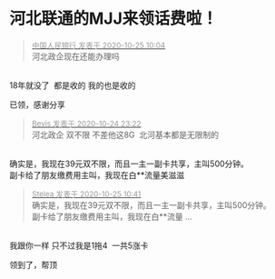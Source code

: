 # 河北联通的MJJ来领话费啦！


<div class="quote"><blockquote><font size="2"><a href="https://www.hostloc.com/forum.php?mod=redirect&amp;goto=findpost&amp;pid=9348855&amp;ptid=758137" target="_blank"><font color="#999999">中国人民银行 发表于 2020-10-25 10:04</font></a></font><br />
河北政企现在还能办理吗</blockquote></div><br />
18年就没了&nbsp;&nbsp;都是收的 我的也是收的 

已领，感谢分享<img id="aimg_z3Lt6" onclick="zoom(this, this.src, 0, 0, 0)" class="zoom" src="https://cdn.jsdelivr.net/gh/hishis/forum-master/public/images/patch.gif" onmouseover="img_onmouseoverfunc(this)" onload="thumbImg(this)" border="0" alt="" />

<div class="quote"><blockquote><font size="2"><a href="https://www.hostloc.com/forum.php?mod=redirect&amp;goto=findpost&amp;pid=9348210&amp;ptid=758137" target="_blank"><font color="#999999">Bevis 发表于 2020-10-24 23:22</font></a></font><br />
河北政企 双不限 不差他这8G&nbsp;&nbsp;北河基本都是无限制的</blockquote></div><br />
确实是，我现在39元双不限，而且一主一副卡共享，主叫500分钟。<br />
副卡给了朋友缴费用主叫，我现在白**流量美滋滋

<div class="quote"><blockquote><font size="2"><a href="https://www.hostloc.com/forum.php?mod=redirect&amp;goto=findpost&amp;pid=9348977&amp;ptid=758137" target="_blank"><font color="#999999">Stelea 发表于 2020-10-25 10:41</font></a></font><br />
确实是，我现在39元双不限，而且一主一副卡共享，主叫500分钟。<br />
副卡给了朋友缴费用主叫，我现在白**流量 ...</blockquote></div><br />
我跟你一样 只不过我是1拖4&nbsp;&nbsp;一共5涨卡

领到了，帮顶
